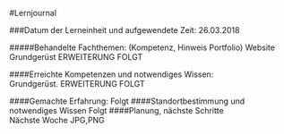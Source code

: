 #Lernjournal

###Datum der Lerneinheit und aufgewendete Zeit:           26.03.2018 
                                                 
#####Behandelte Fachthemen: (Kompetenz, Hinweis Portfolio)
Website Grundgerüst
ERWEITERUNG FOLGT

####Erreichte Kompetenzen und notwendiges Wissen:    
Grundgerüst.
ERWEITERUNG FOLGT

####Gemachte Erfahrung:
Folgt
####Standortbestimmung und notwendiges Wissen 
Folgt
####Planung, nächste Schritte   
Nächste Woche JPG,PNG   